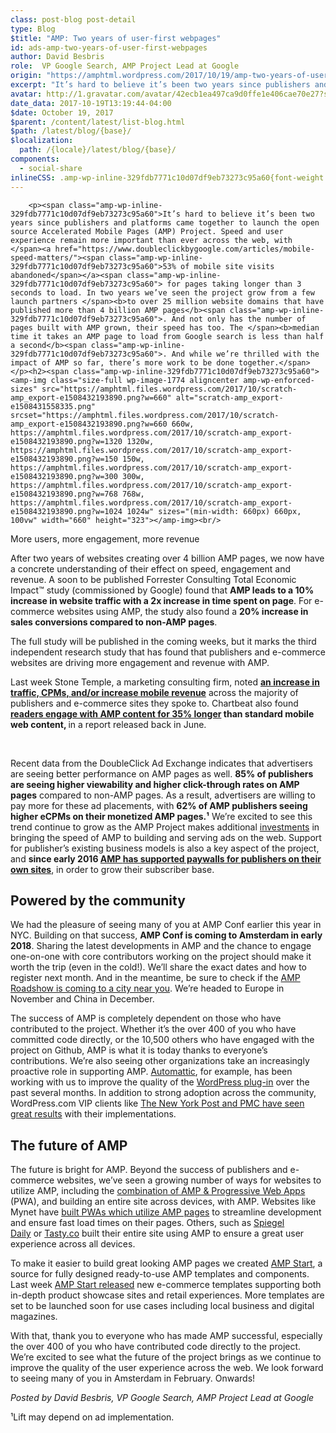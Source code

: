 ```yaml
---
class: post-blog post-detail
type: Blog
$title: "AMP: Two years of user-first webpages"
id: ads-amp-two-years-of-user-first-webpages
author: David Besbris
role:  VP Google Search, AMP Project Lead at Google
origin: "https://amphtml.wordpress.com/2017/10/19/amp-two-years-of-user-first-webpages/amp/"
excerpt: "It’s hard to believe it’s been two years since publishers and platforms came together to launch the open source Accelerated Mobile Pages (AMP) Project. Speed and user experience remain more important than ever across the web, with 53% of mobile site visits abandoned for pages taking longer than 3 seconds to load. In two years [&#8230;]"
avatar: http://1.gravatar.com/avatar/42ecb1ea497ca9d0ffe1e406cae70e27?s=96&d=identicon&r=G
date_data: 2017-10-19T13:19:44-04:00
$date: October 19, 2017
$parent: /content/latest/list-blog.html
$path: /latest/blog/{base}/
$localization:
  path: /{locale}/latest/blog/{base}/
components:
  - social-share
inlineCSS: .amp-wp-inline-329fdb7771c10d07df9eb73273c95a60{font-weight:400;}
---
```


<div class="amp-wp-article-content">

		<p><span class="amp-wp-inline-329fdb7771c10d07df9eb73273c95a60">It’s hard to believe it’s been two years since publishers and platforms came together to launch the open source Accelerated Mobile Pages (AMP) Project. Speed and user experience remain more important than ever across the web, with </span><a href="https://www.doubleclickbygoogle.com/articles/mobile-speed-matters/"><span class="amp-wp-inline-329fdb7771c10d07df9eb73273c95a60">53% of mobile site visits abandoned</span></a><span class="amp-wp-inline-329fdb7771c10d07df9eb73273c95a60"> for pages taking longer than 3 seconds to load. In two years we’ve seen the project grow from a few launch partners </span><b>to over 25 million website domains that have published more than 4 billion AMP pages</b><span class="amp-wp-inline-329fdb7771c10d07df9eb73273c95a60">. And not only has the number of pages built with AMP grown, their speed has too. The </span><b>median time it takes an AMP page to load from Google search is less than half a second</b><span class="amp-wp-inline-329fdb7771c10d07df9eb73273c95a60">. And while we’re thrilled with the impact of AMP so far, there’s more work to be done together.</span></p><h2><span class="amp-wp-inline-329fdb7771c10d07df9eb73273c95a60"><amp-img class="size-full wp-image-1774 aligncenter amp-wp-enforced-sizes" src="https://amphtml.files.wordpress.com/2017/10/scratch-amp_export-e1508432193890.png?w=660" alt="scratch-amp_export-e1508431558335.png" srcset="https://amphtml.files.wordpress.com/2017/10/scratch-amp_export-e1508432193890.png?w=660 660w, https://amphtml.files.wordpress.com/2017/10/scratch-amp_export-e1508432193890.png?w=1320 1320w, https://amphtml.files.wordpress.com/2017/10/scratch-amp_export-e1508432193890.png?w=150 150w, https://amphtml.files.wordpress.com/2017/10/scratch-amp_export-e1508432193890.png?w=300 300w, https://amphtml.files.wordpress.com/2017/10/scratch-amp_export-e1508432193890.png?w=768 768w, https://amphtml.files.wordpress.com/2017/10/scratch-amp_export-e1508432193890.png?w=1024 1024w" sizes="(min-width: 660px) 660px, 100vw" width="660" height="323"></amp-img><br/>
More users, more engagement, more revenue</span></h2><p><span class="amp-wp-inline-329fdb7771c10d07df9eb73273c95a60">After two years of websites creating over 4 billion AMP pages, we now have a concrete understanding of their effect on speed, engagement and revenue. A soon to be published Forrester Consulting Total Economic Impact™ study (commissioned by Google) found that </span><b>AMP leads to a 10% increase in website traffic with a 2x increase in time spent on page</b><span class="amp-wp-inline-329fdb7771c10d07df9eb73273c95a60">. For e-commerce websites using AMP, the study also found a </span><b>20% increase in sales conversions compared to non-AMP pages</b><span class="amp-wp-inline-329fdb7771c10d07df9eb73273c95a60">.</span></p><p><amp-img class="size-full wp-image-1781 aligncenter amp-wp-enforced-sizes" src="https://amphtml.files.wordpress.com/2017/10/scratch-amp_export-2-e1508432168415.png?w=660" alt="scratch-amp_export-2-e1508431720311.png" srcset="https://amphtml.files.wordpress.com/2017/10/scratch-amp_export-2-e1508432168415.png?w=660 660w, https://amphtml.files.wordpress.com/2017/10/scratch-amp_export-2-e1508432168415.png?w=1320 1320w, https://amphtml.files.wordpress.com/2017/10/scratch-amp_export-2-e1508432168415.png?w=150 150w, https://amphtml.files.wordpress.com/2017/10/scratch-amp_export-2-e1508432168415.png?w=300 300w, https://amphtml.files.wordpress.com/2017/10/scratch-amp_export-2-e1508432168415.png?w=768 768w, https://amphtml.files.wordpress.com/2017/10/scratch-amp_export-2-e1508432168415.png?w=1024 1024w" sizes="(min-width: 660px) 660px, 100vw" width="660" height="325"></amp-img></p><p><span class="amp-wp-inline-329fdb7771c10d07df9eb73273c95a60">The full study will be published in the coming weeks, but it marks the third independent research study that has found that publishers and e-commerce websites are driving more engagement and revenue with AMP. </span></p><p><!--more--></p><p><span class="amp-wp-inline-329fdb7771c10d07df9eb73273c95a60">Last week Stone Temple, a marketing consulting firm, noted </span><a href="https://www.stonetemple.com/the-canonical-guide-to-amp/amp/"><b>an increase in traffic, CPMs, and/or increase mobile revenue</b></a><span class="amp-wp-inline-329fdb7771c10d07df9eb73273c95a60"> across the majority of publishers and e-commerce sites they spoke to. Chartbeat also found </span><a href="http://blog.chartbeat.com/2017/06/05/the-new-speed-of-mobile-engagement/amp/"><b>readers engage with AMP content for 35% longer</b></a><b> than standard mobile web content, </b><span class="amp-wp-inline-329fdb7771c10d07df9eb73273c95a60">in a report released back in June.</span></p><p><amp-img class="alignnone wp-image-1767 amp-wp-enforced-sizes" src="https://amphtml.files.wordpress.com/2017/10/ampconf1.png?w=296&amp;h=222" alt="ampconf1" width="296" height="222" srcset="https://amphtml.files.wordpress.com/2017/10/ampconf1.png?w=296&amp;h=222 296w, https://amphtml.files.wordpress.com/2017/10/ampconf1.png?w=592&amp;h=444 592w, https://amphtml.files.wordpress.com/2017/10/ampconf1.png?w=150&amp;h=113 150w, https://amphtml.files.wordpress.com/2017/10/ampconf1.png?w=300&amp;h=225 300w" sizes="(min-width: 296px) 296px, 100vw"></amp-img>          <amp-img class="alignnone size-medium wp-image-1766 amp-wp-enforced-sizes" src="https://amphtml.files.wordpress.com/2017/10/ampconf2-e1508432251954.png?w=300&amp;h=222" alt="ampconf2" width="300" height="222" srcset="https://amphtml.files.wordpress.com/2017/10/ampconf2-e1508432251954.png?w=300&amp;h=222 300w, https://amphtml.files.wordpress.com/2017/10/ampconf2-e1508432251954.png?w=600&amp;h=444 600w, https://amphtml.files.wordpress.com/2017/10/ampconf2-e1508432251954.png?w=150&amp;h=111 150w" sizes="(min-width: 300px) 300px, 100vw"></amp-img></p><p><span class="amp-wp-inline-329fdb7771c10d07df9eb73273c95a60">Recent data from the DoubleClick Ad Exchange indicates that advertisers are seeing better performance on AMP pages as well. </span><b>85% of publishers are seeing higher viewability and higher click-through rates on AMP pages</b><span class="amp-wp-inline-329fdb7771c10d07df9eb73273c95a60"> compared to non-AMP pages. As a result, advertisers are willing to pay more for these ad placements, with </span><b>62% of AMP publishers seeing higher eCPMs on their monetized AMP pages.¹</b><span class="amp-wp-inline-329fdb7771c10d07df9eb73273c95a60"> We’re excited to see this trend continue to grow as the AMP Project makes additional </span><a href="http://ampproject.org/ads"><span class="amp-wp-inline-329fdb7771c10d07df9eb73273c95a60">investments</span></a><span class="amp-wp-inline-329fdb7771c10d07df9eb73273c95a60"> in bringing the speed of AMP to building and serving ads on the web. Support for publisher’s existing business models is also a key aspect of the project, and </span><b>since early 2016 <a href="https://amphtml.wordpress.com/2016/02/09/amp-supporting-paywalls-and-subscriptions/">AMP </a></b><a href="https://amphtml.wordpress.com/2016/02/09/amp-supporting-paywalls-and-subscriptions/"><b>has supported paywalls for publishers on their own sites</b></a><span class="amp-wp-inline-329fdb7771c10d07df9eb73273c95a60">, in order to grow their subscriber base.</span></p><h2><span class="amp-wp-inline-329fdb7771c10d07df9eb73273c95a60">Powered by the community</span></h2><p><span class="amp-wp-inline-329fdb7771c10d07df9eb73273c95a60">We had the pleasure of seeing many of you at AMP Conf earlier this year in NYC. Building on that success, </span><b>AMP Conf is coming to Amsterdam in early 2018</b><span class="amp-wp-inline-329fdb7771c10d07df9eb73273c95a60">. Sharing the latest developments in AMP and the chance to engage one-on-one with core contributors working on the project should make it worth the trip (even in the cold!). We’ll share the exact dates and how to register next month. And in the meantime, be sure to check if the </span><a href="https://www.ampproject.org/amp-roadshow/"><span class="amp-wp-inline-329fdb7771c10d07df9eb73273c95a60">AMP Roadshow is coming to a city near you</span></a><span class="amp-wp-inline-329fdb7771c10d07df9eb73273c95a60">. We’re headed to Europe in November and China in December.</span></p><p><span class="amp-wp-inline-329fdb7771c10d07df9eb73273c95a60">The success of AMP is completely dependent on those who have contributed to the project. Whether it’s the over 400 of you who have committed code directly, or the 10,500 others who have engaged with the project on Github, AMP is what it is today thanks to everyone’s contributions. We’re also seeing other organizations take an increasingly proactive role in supporting AMP. </span><a href="https://automattic.com/"><span class="amp-wp-inline-329fdb7771c10d07df9eb73273c95a60">Automattic</span></a><span class="amp-wp-inline-329fdb7771c10d07df9eb73273c95a60">, for example, has been working with us to improve the quality of the </span><a href="https://wordpress.org/plugins/amp/"><span class="amp-wp-inline-329fdb7771c10d07df9eb73273c95a60">WordPress plug-in</span></a><span class="amp-wp-inline-329fdb7771c10d07df9eb73273c95a60"> over the past several months. In addition to strong adoption across the community, WordPress.com VIP clients like </span><a href="https://vip.wordpress.com/2017/10/19/happy-second-birthday-amp/"><span class="amp-wp-inline-329fdb7771c10d07df9eb73273c95a60">The New York Post and PMC have seen great results</span></a><span class="amp-wp-inline-329fdb7771c10d07df9eb73273c95a60"> with their implementations.</span></p><h2><span class="amp-wp-inline-329fdb7771c10d07df9eb73273c95a60">The future of AMP</span></h2><p><span class="amp-wp-inline-329fdb7771c10d07df9eb73273c95a60">The future is bright for AMP. Beyond the success of publishers and e-commerce websites, we’ve seen a growing number of ways for websites to utilize AMP, including the </span><a href="https://www.ampproject.org/docs/integration/pwa-amp"><span class="amp-wp-inline-329fdb7771c10d07df9eb73273c95a60">combination of AMP &amp; Progressive Web Apps</span></a><span class="amp-wp-inline-329fdb7771c10d07df9eb73273c95a60"> (PWA), and building an entire site across devices, with AMP. Websites like Mynet have </span><a href="https://developers.google.com/web/showcase/2017/mynet"><span class="amp-wp-inline-329fdb7771c10d07df9eb73273c95a60">built PWAs which utilize AMP pages</span></a><span class="amp-wp-inline-329fdb7771c10d07df9eb73273c95a60"> to streamline development and ensure fast load times on their pages. Others, such as </span><a href="https://daily.spiegel.de/"><span class="amp-wp-inline-329fdb7771c10d07df9eb73273c95a60">Spiegel Daily</span></a> or <a href="https://tasty.co/">Tasty.co</a><span class="amp-wp-inline-329fdb7771c10d07df9eb73273c95a60"> built their entire site using AMP to ensure a great user experience across all devices.</span></p><p><span class="amp-wp-inline-329fdb7771c10d07df9eb73273c95a60">To make it easier to build great looking AMP pages we created </span><a href="http://ampstart.com"><span class="amp-wp-inline-329fdb7771c10d07df9eb73273c95a60">AMP Start</span></a><span class="amp-wp-inline-329fdb7771c10d07df9eb73273c95a60">, a source for fully designed ready-to-use AMP templates and components. Last week </span><a href="https://amphtml.wordpress.com/2017/10/13/start-fast-with-new-amp-start-templates/amp/"><span class="amp-wp-inline-329fdb7771c10d07df9eb73273c95a60">AMP Start released</span></a><span class="amp-wp-inline-329fdb7771c10d07df9eb73273c95a60"> new e-commerce templates supporting both in-depth product showcase sites and retail experiences. More templates are set to be launched soon for use cases including local business and digital magazines.</span></p><p><amp-img class=" wp-image-1716 aligncenter amp-wp-enforced-sizes" src="https://amphtml.files.wordpress.com/2017/10/ampstart_home2x.png?w=592&amp;h=376" alt="ampstart_home@2x" width="592" height="376" srcset="https://amphtml.files.wordpress.com/2017/10/ampstart_home2x.png?w=592&amp;h=376 592w, https://amphtml.files.wordpress.com/2017/10/ampstart_home2x.png?w=1184&amp;h=752 1184w, https://amphtml.files.wordpress.com/2017/10/ampstart_home2x.png?w=150&amp;h=95 150w, https://amphtml.files.wordpress.com/2017/10/ampstart_home2x.png?w=300&amp;h=191 300w, https://amphtml.files.wordpress.com/2017/10/ampstart_home2x.png?w=768&amp;h=488 768w, https://amphtml.files.wordpress.com/2017/10/ampstart_home2x.png?w=1024&amp;h=651 1024w" sizes="(min-width: 592px) 592px, 100vw"></amp-img></p><p><span class="amp-wp-inline-329fdb7771c10d07df9eb73273c95a60">With that, thank you to everyone who has made AMP successful, especially the over 400 of you who have contributed code directly to the project. We’re excited to see what the future of the project brings as we continue to improve the quality of the user experience across the web. We look forward to seeing many of you in Amsterdam in February. Onwards!</span></p><p><i><span class="amp-wp-inline-329fdb7771c10d07df9eb73273c95a60">Posted by David Besbris, VP Google Search, AMP Project Lead at Google</span></i></p><p>¹Lift may depend on ad implementation.</p><p><amp-img class="aligncenter size-full wp-image-1785 amp-wp-enforced-sizes" src="https://amphtml.files.wordpress.com/2017/10/amp_infographic_2017_full.png?w=660" alt="AMP_Infographic_2017_Full" srcset="https://amphtml.files.wordpress.com/2017/10/amp_infographic_2017_full.png?w=660 660w, https://amphtml.files.wordpress.com/2017/10/amp_infographic_2017_full.png?w=1320 1320w, https://amphtml.files.wordpress.com/2017/10/amp_infographic_2017_full.png?w=28 28w, https://amphtml.files.wordpress.com/2017/10/amp_infographic_2017_full.png?w=768 768w, https://amphtml.files.wordpress.com/2017/10/amp_infographic_2017_full.png?w=190 190w" sizes="(min-width: 660px) 660px, 100vw" width="660" height="3559"></amp-img></p><p> </p>	</div>



</div>

